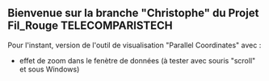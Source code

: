 ## Bienvenue sur la branche "Christophe" du Projet Fil_Rouge TELECOMPARISTECH

Pour l'instant, version de l'outil de visualisation "Parallel Coordinates" avec :
- effet de zoom dans le fenètre de données (à tester avec souris "scroll" et sous Windows)

